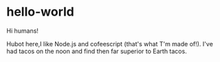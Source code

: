 # hello-world

Hi humans!

Hubot here,I like Node.js and cofeescript (that's what T'm made of!).
I've had tacos on the noon and find then far superior to Earth tacos.
